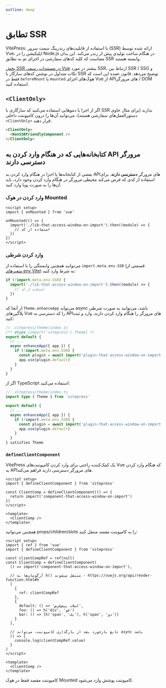 ```yaml
---
outline: deep
---
```


# تطابق SSR

VitePress، با استفاده از قابلیت‌های رندرینگ سمت سرور (SSR) ارائه شده توسط Vue، اپلیکیشن را در Node.js در هنگام ساخت تولیدی پیش از رندر می‌کند. این بدان معناست که کلیه کدهای سفارشی در اجزای تم به تطابق SSR وابسته هستند.

[بخش SSR در مستندات رسمی Vue](https://vuejs.org/guide/scaling-up/ssr.html) بیشتر در مورد SSR، ارتباط بین SSR / SSG و نکات متداول در نوشتن کد‌های سازگار با SSR توضیح می‌دهد. قانون عمده این است که فقط در `beforeMount` یا `mounted` هوک‌های اجزای Vue از API‌های مرورگر / DOM استفاده کنید.

## `<ClientOnly>`

اگر از اجزا یا دموهایی استفاده می‌کنید که سازگاری با SSR ندارند (برای مثال حاوی دستورالعمل‌های سفارشی هستند)، می‌توانید آن‌ها را درون کامپوننت داخلی `<ClientOnly>` قرار دهید:

```md
<ClientOnly>
  <NonSSRFriendlyComponent />
</ClientOnly>
```

## کتابخانه‌هایی که در هنگام وارد کردن به API مرورگر دسترسی دارند

بعضی از کتابخانه‌ها یا اجزا در هنگام وارد کردن به API‌های مرورگر **دسترسی دارند**. برای استفاده از کدی که فرض می‌کند محیطی مرورگر در هنگام وارد کردن وجود دارد، باید آن‌ها را به صورت پویا وارد کنید.

### وارد کردن در هوک Mounted

```vue
<script setup>
import { onMounted } from 'vue'

onMounted(() => {
  import('./lib-that-access-window-on-import').then((module) => {
    // استفاده از کد
  })
})
</script>
```

### وارد کردن شرطی

می‌توانید همچنین وابستگی را با استفاده از `import.meta.env.SSR` (قسمتی از [متغیرهای env Vite](https://vitejs.dev/guide/env-and-mode.html#env-variables)) به شرط وارد کنید:

```js
if (!import.meta.env.SSR) {
  import('./lib-that-access-window-on-import').then((module) => {
    // استفاده از کد
  })
}
```

از آنجا که `Theme.enhanceApp` می‌تواند async باشد، می‌توانید به صورت شرطی پلاگین‌های Vue را که دسترسی به API‌های مرورگر را هنگام وارد کردن دارند، وارد و ثبت کنید:

```js
// .vitepress/theme/index.js
/** @type {import('vitepress').Theme} */
export default {
  // ...
  async enhanceApp({ app }) {
    if (!import.meta.env.SSR) {
      const plugin = await import('plugin-that-access-window-on-import')
      app.use(plugin.default)
    }
  }
}
```

اگر از TypeScript استفاده می‌کنید:
```ts
// .vitepress/theme/index.ts
import type { Theme } from 'vitepress'

export default {
  // ...
  async enhanceApp({ app }) {
    if (!import.meta.env.SSR) {
      const plugin = await import('plugin-that-access-window-on-import')
      app.use(plugin.default)
    }
  }
} satisfies Theme
```

### `defineClientComponent`

VitePress یک کمک‌کننده راحتی برای وارد کردن کامپوننت‌های Vue که هنگام وارد کردن به API‌های مرورگر دسترسی دارند فراهم می‌کند.

```vue
<script setup>
import { defineClientComponent } from 'vitepress'

const ClientComp = defineClientComponent(() => {
  return import('component-that-access-window-on-import')
})
</script>

<template>
  <ClientComp />
</template>
```

همچنین می‌توانید props/children/slots را به کامپوننت مقصد منتقل کنید:

```vue
<script setup>
import { ref } from 'vue'
import { defineClientComponent } from 'vitepress'

const clientCompRef = ref(null)
const ClientComp = defineClientComponent(
  () => import('component-that-access-window-on-import'),

  // آرگومان‌ها به h() منتقل می‌شوند - https://vuejs.org/api/render-function.html#h
  [
    {
      ref: clientCompRef
    },
    {
      default: () => 'اسلات پیش‌فرض',
      foo: () => h('div', 'فو')
      bar: () => [h('span', 'یک'), h('span', 'دو')]
    }
  ],

  // تابع بازخورد بعد از بارگذاری کامپوننت، می‌تواند async باشد
  () => {
    console.log(clientCompRef.value)
  }
)
</script>

<template>
  <ClientComp />
</template>
```

کامپوننت مقصد فقط در هوک Mounted کامپوننت پوشش وارد می‌شود.